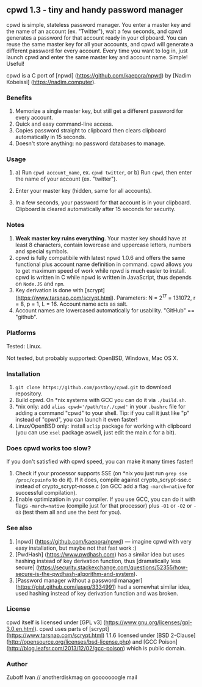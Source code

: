 ## cpwd 1.3 - tiny and handy password manager

cpwd is simple, stateless password manager. You enter a master key and the name of an account (ex. "Twitter"), wait a few seconds, and cpwd generates a password for that account ready in your clipboard. You can reuse the same master key for all your accounts, and cpwd will generate a different password for every account. Every time you want to log in, just launch cpwd and enter the same master key and account name. Simple! Useful!

cpwd is a C port of [npwd] (https://github.com/kaepora/npwd) by [Nadim Kobeissi] (https://nadim.computer).

### Benefits
1. Memorize a single master key, but still get a different password for every account.
2. Quick and easy command-line access.
3. Copies password straight to clipboard then clears clipboard automatically in 15 seconds.
4. Doesn't store anything: no password databases to manage.

### Usage
1. a) Run `cpwd account_name`, ex. `cpwd twitter`, or
b) Run `cpwd`, then enter the name of your account (ex. "twitter").

2. Enter your master key (hidden, same for all accounts).
3. In a few seconds, your password for that account is in your clipboard. Clipboard is cleared automatically after 15 seconds for security.

### Notes
1. **Weak master key ruins everything**. Your master key should have at least 8 characters, contain lowercase and uppercase letters, numbers and special symbols.
2. cpwd is fully compatibile with latest npwd 1.0.6 and offers the same functional plus account name definition in command. cpwd allows you to get maximum speed of work while npwd is much easier to install. cpwd is written in C while npwd is written in JavaScript, thus depends on `Node.JS` and `npm`.
3. Key derivation is done with [scrypt] (https://www.tarsnap.com/scrypt.html). Parameters: N = 2<sup>17</sup> = 131072, r = 8, p = 1, L = 16. Account name acts as salt.
4. Account names are lowercased automatically for usability. "GitHub" == "github".

### Platforms
Tested: Linux.

Not tested, but probably supported: OpenBSD, Windows, Mac OS X.

### Installation
1. `git clone https://github.com/postboy/cpwd.git` to download repository.
2. Build cpwd. On *nix systems with GCC you can do it via `./build.sh`.
3. *nix only: add `alias cpwd='/path/to/./cpwd'` in your `.bashrc` file for adding a command "cpwd" to your shell. Tip: if you call it just like "p" instead of "cpwd", you can launch it even faster!
4. Linux/OpenBSD only: install `xclip` package for working with clipboard (you can use `xsel` package aswell, just edit the main.c for a bit).

### Does cpwd works too slow?
If you don't satisfied with cpwd speed, you can make it many times faster!

1. Check if your processor supports SSE (on *nix you just run `grep sse /proc/cpuinfo` to do it). If it does, compile against crypto_scrypt-sse.c instead of crypto_scrypt-nosse.c (on GCC add a flag `-march=native` for successful compilation).
2. Enable optimization in your compiler. If you use GCC, you can do it with flags `-march=native` (compile just for that processor) plus `-O1` or `-O2` or `-O3` (test them all and use the best for you).

### See also
1. [npwd] (https://github.com/kaepora/npwd) — imagine cpwd with very easy installation, but maybe not that fast work :)
2. [PwdHash] (https://www.pwdhash.com) has a similar idea but uses hashing instead of key derivation function, thus [dramatically less secure] (https://security.stackexchange.com/questions/52355/how-secure-is-the-pwdhash-algorithm-and-system).
3. [Password manager without a password manager] (https://gist.github.com/jaseg/3334991) had a somewhat similar idea, used hashing instead of key derivation function and was broken.

### License
cpwd itself is licensed under [GPL v3] (https://www.gnu.org/licenses/gpl-3.0.en.html). cpwd uses parts of [scrypt] (https://www.tarsnap.com/scrypt.html) 1.1.6 licensed under [BSD 2-Clause] (http://opensource.org/licenses/bsd-license.php) and [GCC Poison] (http://blog.leafsr.com/2013/12/02/gcc-poison) which is public domain.

### Author
Zuboff Ivan // anotherdiskmag on gooooooogle mail
